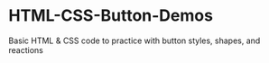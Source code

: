 # HTML-CSS-Button-Demos
Basic HTML &amp; CSS code to practice with button styles, shapes, and reactions
